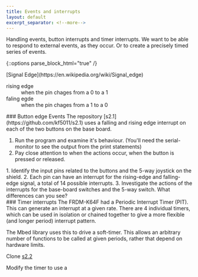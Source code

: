 ```yaml
---
title: Events and interrupts
layout: default
excerpt_separator: <!--more-->
---
```

Handling events, button interrupts and timer interrupts.
We want to be able to respond to external events, as they occur.
Or to create a precisely timed series of events.
<!--more-->

{::options parse_block_html="true" /}

<section class="note">
[Signal Edge](https://en.wikipedia.org/wiki/Signal_edge)
<dl>
 <dt>
 rising edge
 </dt>
 <dd>
 when the pin chages from a 0 to a 1
 </dd>
 <dt>
 faling egde
 </dt>
 <dd>
 when the pin chages from a 1 to a 0
 </dd>
</dl>
</section>

<section class="exercise">
### Button edge Events
The repository [s2.1](https://github.com/kf5011/s2.1) uses a falling and rising edge interrupt on each of the two buttons on the base board.

1. Run the program and examine it's behaviour.  (You'll need the serial-monitor to see the output from the print statements)
2. Pay close attention to when the actions occur, when the button is pressed or released.

<section class="question">
1. Identify the input pins related to the buttons and the 5-way joystick on the shield.
2. Each pin can have an interrupt for the rising-edge and falling-edge signal, a total of 14 possible interrupts.
3. Investigate the actions of the interrupts for the base-board switches and the 5-way switch.  What differences can you see?
</section>
</section>

<section class="exercise">
### Timer interrupts
The FRDM-K64F had a Periodic Interrupt Timer (PIT).  This can generate an interrupt at a given rate.  There are 4 individual timers, which can be used in isolation or chained together to give a more flexible (and longer period) interrupt pattern.

The Mbed library uses this to drive a soft-timer.  This allows an arbitrary number of functions to be called at given periods, rather that depend on hardware limits.

Clone [s2.2](https://github.com/kf5011/s2.2)

Modify the timer to use a 

</section>
